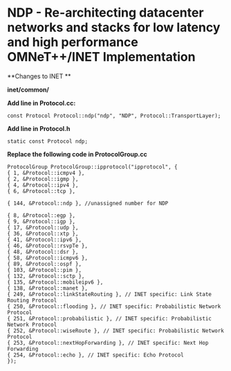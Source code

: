# NDP - Re-architecting datacenter networks and stacks for low latency and high performance OMNeT++/INET Implementation



**Changes to INET **

**inet/common/**


**Add line in Protocol.cc:**
```
const Protocol Protocol::ndp("ndp", "NDP", Protocol::TransportLayer);
```
**Add line in Protocol.h**
```
static const Protocol ndp;
```
**Replace the following code in ProtocolGroup.cc**
```
ProtocolGroup ProtocolGroup::ipprotocol("ipprotocol", {
{ 1, &Protocol::icmpv4 },
{ 2, &Protocol::igmp },
{ 4, &Protocol::ipv4 },
{ 6, &Protocol::tcp },

{ 144, &Protocol::ndp }, //unassigned number for NDP

{ 8, &Protocol::egp },
{ 9, &Protocol::igp },
{ 17, &Protocol::udp },
{ 36, &Protocol::xtp },
{ 41, &Protocol::ipv6 },
{ 46, &Protocol::rsvpTe },
{ 48, &Protocol::dsr },
{ 58, &Protocol::icmpv6 },
{ 89, &Protocol::ospf },
{ 103, &Protocol::pim },
{ 132, &Protocol::sctp },
{ 135, &Protocol::mobileipv6 },
{ 138, &Protocol::manet },
{ 249, &Protocol::linkStateRouting }, // INET specific: Link State Routing Protocol
{ 250, &Protocol::flooding }, // INET specific: Probabilistic Network Protocol
{ 251, &Protocol::probabilistic }, // INET specific: Probabilistic Network Protocol
{ 252, &Protocol::wiseRoute }, // INET specific: Probabilistic Network Protocol
{ 253, &Protocol::nextHopForwarding }, // INET specific: Next Hop Forwarding
{ 254, &Protocol::echo }, // INET specific: Echo Protocol
});
```

